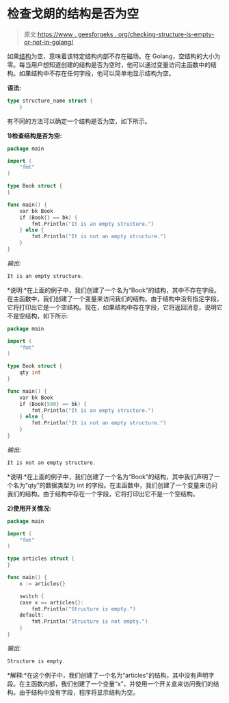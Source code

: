 # 检查戈朗的结构是否为空

> 原文:[https://www . geesforgeks . org/checking-structure-is-empty-or-not-in-golang/](https://www.geeksforgeeks.org/checking-if-structure-is-empty-or-not-in-golang/)

如果[结构](https://www.geeksforgeeks.org/structures-in-golang/)为空，意味着该特定结构内部不存在磁场。在 Golang，空结构的大小为零。每当用户想知道创建的结构是否为空时，他可以通过变量访问主函数中的结构。如果结构中不存在任何字段，他可以简单地显示结构为空。

**语法:**

```go
type structure_name struct {
    }

```

有不同的方法可以确定一个结构是否为空，如下所示。

**1)检查结构是否为空:**

```go
package main

import (
    "fmt"
)

type Book struct {
}

func main() {
    var bk Book
    if (Book{} == bk) {
        fmt.Println("It is an empty structure.")
    } else {
        fmt.Println("It is not an empty structure.")
    }
}
```

*输出:*

```go
It is an empty structure.
```

*说明:*在上面的例子中，我们创建了一个名为“Book”的结构，其中不存在字段。在主函数中，我们创建了一个变量来访问我们的结构。由于结构中没有指定字段，它将打印出它是一个空结构。现在，如果结构中存在字段，它将返回消息，说明它不是空结构，如下所示:

```go
package main

import (
    "fmt"
)

type Book struct {
    qty int
}

func main() {
    var bk Book
    if (Book{500} == bk) {
        fmt.Println("It is an empty structure.")
    } else {
        fmt.Println("It is not an empty structure.")
    }
}
```

*输出:*

```go
It is not an empty structure.
```

*说明:*在上面的例子中，我们创建了一个名为“Book”的结构，其中我们声明了一个名为“qty”的数据类型为 int 的字段。在主函数中，我们创建了一个变量来访问我们的结构。由于结构中存在一个字段，它将打印出它不是一个空结构。

**2)使用开关情况:**

```go
package main

import (
    "fmt"
)

type articles struct {
}

func main() {
    x := articles{}

    switch {
    case x == articles{}:
        fmt.Println("Structure is empty.")
    default:
        fmt.Println("Structure is not empty.")
    }
}
```

*输出:*

```go
Structure is empty.
```

*解释:*在这个例子中，我们创建了一个名为“articles”的结构，其中没有声明字段。在主函数内部，我们创建了一个变量“x”，并使用一个开关盒来访问我们的结构。由于结构中没有字段，程序将显示结构为空。